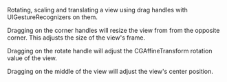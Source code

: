 Rotating, scaling and translating a view using drag handles with UIGestureRecognizers on them.

Dragging on the corner handles will resize the view from from the opposite corner. This adjusts the size of the view's frame.

Dragging on the rotate handle will adjust the CGAffineTransform rotation value of the view.

Dragging on the middle of the view will adjust the view's center position.

